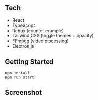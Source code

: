 ## Tech

- React
- TypeScript
- Redux (counter example)
- Tailwind CSS (toggle themes + opacity)
- FFmpeg (video processing)
- Electron.js

## Getting Started

```
npm install
npm run start
```

## Screenshot
